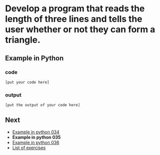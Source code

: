 # Develop a program that reads the length of three lines and tells the user whether or not they can form a triangle.

## Example in Python

### code

``` python
[put your code here]
```

### output

```
[put the output of your code here]
```

## Next

- [Example in python 034](../../034/python)
- **Example in python 035**
- [Example in python 036](../../036/python)
- [List of exercises](../..)

